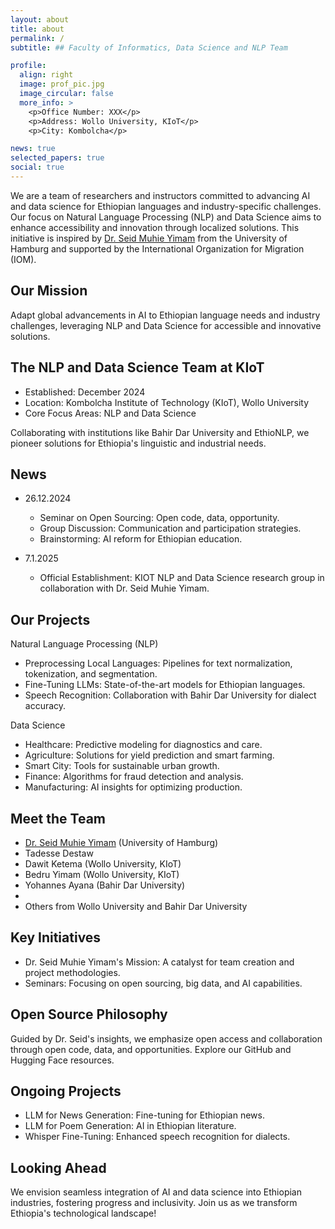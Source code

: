 ```yaml
---
layout: about
title: about
permalink: /
subtitle: ## Faculty of Informatics, Data Science and NLP Team

profile:
  align: right
  image: prof_pic.jpg
  image_circular: false
  more_info: >
    <p>Office Number: XXX</p>
    <p>Address: Wollo University, KIoT</p>
    <p>City: Kombolcha</p>

news: true
selected_papers: true
social: true
---
```


We are a team of researchers and instructors committed to advancing AI and data science for Ethiopian languages and industry-specific challenges. Our focus on Natural Language Processing (NLP) and Data Science aims to enhance accessibility and innovation through localized solutions. This initiative is inspired by [Dr. Seid Muhie Yimam](https://seyyaw.github.io/) from the University of Hamburg and supported by the International Organization for Migration (IOM).

## Our Mission

Adapt global advancements in AI to Ethiopian language needs and industry challenges, leveraging NLP and Data Science for accessible and innovative solutions.

## The NLP and Data Science Team at KIoT

- Established: December 2024
- Location: Kombolcha Institute of Technology (KIoT), Wollo University
- Core Focus Areas: NLP and Data Science

Collaborating with institutions like Bahir Dar University and EthioNLP, we pioneer solutions for Ethiopia's linguistic and industrial needs.

## News

- 26.12.2024
  - Seminar on Open Sourcing: Open code, data, opportunity.
  - Group Discussion: Communication and participation strategies.
  - Brainstorming: AI reform for Ethiopian education.

- 7.1.2025
  - Official Establishment: KIOT NLP and Data Science research group in collaboration with Dr. Seid Muhie Yimam.

## Our Projects

Natural Language Processing (NLP)

- Preprocessing Local Languages: Pipelines for text normalization, tokenization, and segmentation.
- Fine-Tuning LLMs: State-of-the-art models for Ethiopian languages.
- Speech Recognition: Collaboration with Bahir Dar University for dialect accuracy.

Data Science

- Healthcare: Predictive modeling for diagnostics and care.
- Agriculture: Solutions for yield prediction and smart farming.
- Smart City: Tools for sustainable urban growth.
- Finance: Algorithms for fraud detection and analysis.
- Manufacturing: AI insights for optimizing production.

## Meet the Team

- [Dr. Seid Muhie Yimam](https://seyyaw.github.io/) (University of Hamburg)
- Tadesse Destaw
- Dawit Ketema (Wollo University, KIoT)
- Bedru Yimam (Wollo University, KIoT)
- Yohannes Ayana (Bahir Dar University)
- 
- Others from Wollo University and Bahir Dar University

## Key Initiatives

- Dr. Seid Muhie Yimam's Mission: A catalyst for team creation and project methodologies.
- Seminars: Focusing on open sourcing, big data, and AI capabilities.

## Open Source Philosophy

Guided by Dr. Seid's insights, we emphasize open access and collaboration through open code, data, and opportunities. Explore our GitHub and Hugging Face resources.

## Ongoing Projects

- LLM for News Generation: Fine-tuning for Ethiopian news.
- LLM for Poem Generation: AI in Ethiopian literature.
- Whisper Fine-Tuning: Enhanced speech recognition for dialects.

## Looking Ahead

We envision seamless integration of AI and data science into Ethiopian industries, fostering progress and inclusivity. Join us as we transform Ethiopia's technological landscape!